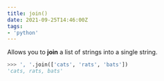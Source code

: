 ```yaml
---
title: join()
date: 2021-09-25T14:46:00Z
tags:
- 'python'
---
```


Allows you to **join** a list of strings into a single string.

```python
>>> ', '.join(['cats', 'rats', 'bats'])
'cats, rats, bats'
```
